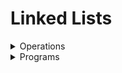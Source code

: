 # Linked Lists

<details>
<summary> Operations </summary>
<details>
<summary> HackerRank </summary>

- [Print the elements in linked list](https://www.hackerrank.com/challenges/print-the-elements-of-a-linked-list/problem?isFullScreen=true)
- [Insert a new node at head](https://www.hackerrank.com/challenges/insert-a-node-at-the-head-of-a-linked-list/problem?isFullScreen=true)
- [Insert a new node at Tail](https://www.hackerrank.com/challenges/insert-a-node-at-the-tail-of-a-linked-list/problem?isFullScreen=true)
- [Insert a new  node at a specific position](https://www.hackerrank.com/challenges/insert-a-node-at-a-specific-position-in-a-linked-list/problem?isFullScreen=true)
- [Delete a node](https://www.hackerrank.com/challenges/delete-a-node-from-a-linked-list/problem?isFullScreen=true)
- [Print In Reverse](https://www.hackerrank.com/challenges/print-the-elements-of-a-linked-list-in-reverse/problem?isFullScreen=true)
- [Reverse a Linked List](https://www.hackerrank.com/challenges/reverse-a-linked-list/problem?isFullScreen=true)

</details>



</details>


<details>
<summary> Programs </summary>
<details>
<summary> HackerRank </summary>

- [Compare Two Linked Lists](https://www.hackerrank.com/challenges/compare-two-linked-lists/problem?isFullScreen=true)
- [Get the node Value](https://www.hackerrank.com/challenges/get-the-value-of-the-node-at-a-specific-position-from-the-tail/problem?isFullScreen=true)
- [Delete Duplicate Elements from a sorted linked list](https://www.hackerrank.com/challenges/delete-duplicate-value-nodes-from-a-sorted-linked-list/problem?isFullScreen=true)
- [Cycle Detection](https://www.hackerrank.com/challenges/detect-whether-a-linked-list-contains-a-cycle/problem?isFullScreen=true)


</details>

<details>
<summary> GeeksforGeeks </summary>

- [Print Linked List Elements](https://practice.geeksforgeeks.org/problems/print-linked-list-elements/1?page=2&category[]=Linked%20List&sortBy=submissions)
- [Count Nodes](https://practice.geeksforgeeks.org/problems/count-nodes-of-linked-list/1?page=1&category[]=Linked%20List&sortBy=submissions)
- [Occurence of element](https://practice.geeksforgeeks.org/problems/occurence-of-an-integer-in-a-linked-list/1?page=3&category[]=Linked%20List&sortBy=submissions)
- [Identical Linked Lists](https://practice.geeksforgeeks.org/problems/identical-linked-lists/1?page=2&category[]=Linked%20List&sortBy=submissions)
- [Reverse a Linked List](https://practice.geeksforgeeks.org/problems/reverse-a-linked-list/1?page=1&category[]=Linked%20List&sortBy=submissions)
- [Nth node from the end](https://practice.geeksforgeeks.org/problems/nth-node-from-end-of-linked-list/1?page=1&category[]=Linked%20List&sortBy=submissions)
- [Find the Middle](https://practice.geeksforgeeks.org/problems/finding-middle-element-in-a-linked-list/1?page=1&category[]=Linked%20List&sortBy=submissions)
- [Detect Loop](https://practice.geeksforgeeks.org/problems/detect-loop-in-linked-list/1?page=1&category[]=Linked%20List&sortBy=submissions)
- [Linked List Palindrome](https://practice.geeksforgeeks.org/problems/check-if-linked-list-is-pallindrome/1?page=1&category[]=Linked%20List&sortBy=submissions)
- [Remove duplicates from a sorted linked list](https://practice.geeksforgeeks.org/problems/remove-duplicate-element-from-sorted-linked-list/1?page=1&category[]=Linked%20List&sortBy=submissions)

</details>

</details>